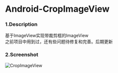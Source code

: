 # Android-CropImageView
### 1.Description
基于ImageView实现带裁剪框的ImageView  
之前项目中用到过，还有些问题待修复和完善。后期更新

### 2.Screenshot
![CropImageView](https://github.com/truistic/Android-CropImageView/blob/master/images/screenshot1.png)  
